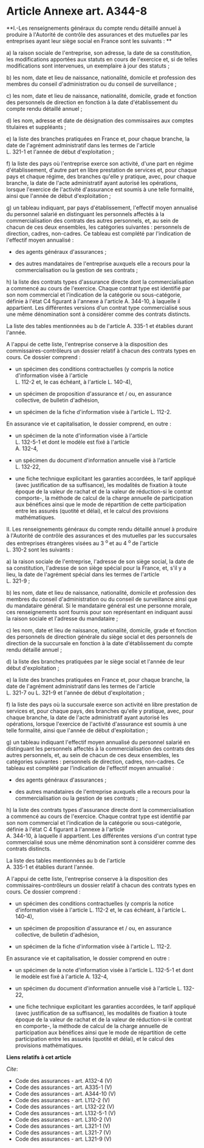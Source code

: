# Article Annexe art. A344-8

**I.-Les renseignements généraux du compte rendu détaillé annuel à produire à l'Autorité de contrôle des assurances et des
mutuelles par les entreprises ayant leur siège social en France sont les suivants : **

a) la raison sociale de l'entreprise, son adresse, la date de sa constitution, les modifications apportées aux statuts en
cours de l'exercice et, si de telles modifications sont intervenues, un exemplaire à jour des statuts ; 

b) les nom, date et lieu de naissance, nationalité, domicile et profession des membres du conseil d'administration ou du
conseil de surveillance ; 

c) les nom, date et lieu de naissance, nationalité, domicile, grade et fonction des personnels de direction en fonction à la
date d'établissement du compte rendu détaillé annuel ; 

d) les nom, adresse et date de désignation des commissaires aux comptes titulaires et suppléants ; 

e) la liste des branches pratiquées en France et, pour chaque branche, la date de l'agrément administratif dans les termes de
l'article  
L. 321-1 et l'année de début d'exploitation ; 

f) la liste des pays où l'entreprise exerce son activité, d'une part en régime d'établissement, d'autre part en libre
prestation de services et, pour chaque pays et chaque régime, des branches qu'elle y pratique, avec, pour chaque branche, la
date de l'acte administratif ayant autorisé les opérations, lorsque l'exercice de l'activité d'assurance est soumis à une
telle formalité, ainsi que l'année de début d'exploitation ; 

g) un tableau indiquant, par pays d'établissement, l'effectif moyen annualisé du personnel salarié en distinguant les
personnels affectés à la commercialisation des contrats des autres personnels, et, au sein de chacun de ces deux ensembles,
les catégories suivantes : personnels de direction, cadres, non-cadres. Ce tableau est complété par l'indication de
l'effectif moyen annualisé :

- des agents généraux d'assurances ;

- des autres mandataires de l'entreprise auxquels elle a recours pour la commercialisation ou la gestion de ses contrats ; 

h) la liste des contrats types d'assurance directe dont la commercialisation a commencé au cours de l'exercice. Chaque
contrat type est identifié par son nom commercial et l'indication de la catégorie ou sous-catégorie, définie à l'état C4
figurant à l'annexe à l'article  A. 344-10, à laquelle il appartient. Les différentes versions d'un contrat type
commercialisé sous une même dénomination sont à considérer comme des contrats distincts. 

La liste des tables mentionnées au b de l'article  A. 335-1 et établies durant l'année.

A l'appui de cette liste, l'entreprise conserve à la disposition des commissaires-contrôleurs un dossier relatif à chacun des
contrats types en cours. Ce dossier comprend :

- un spécimen des conditions contractuelles (y compris la notice d'information visée à l'article  
L. 112-2 et, le cas échéant, à l'article L. 140-4),

- un spécimen de proposition d'assurance et / ou, en assurance collective, de bulletin d'adhésion,

- un spécimen de la fiche d'information visée à l'article  L. 112-2. 

En assurance vie et capitalisation, le dossier comprend, en outre :

- un spécimen de la note d'information visée à l'article  
L. 132-5-1 et dont le modèle est fixé à l'article  
A. 132-4,

- un spécimen du document d'information annuelle visé à l'article  
L. 132-22,

- une fiche technique explicitant les garanties accordées, le tarif appliqué (avec justification de sa suffisance), les
modalités de fixation à toute époque de la valeur de rachat et de la valeur de réduction-si le contrat comporte-, la méthode
de calcul de la charge annuelle de participation aux bénéfices ainsi que le mode de répartition de cette participation entre
les assurés (quotité et délai), et le calcul des provisions mathématiques. 

II. Les renseignements généraux du compte rendu détaillé annuel à produire à l'Autorité de contrôle des assurances et des
mutuelles par les succursales des entreprises étrangères visées au 3 
  <sup>o </sup>et au 4 
  <sup>o </sup>de l'article  
L. 310-2 sont les suivants : 

a) la raison sociale de l'entreprise, l'adresse de son siège social, la date de sa constitution, l'adresse de son siège
spécial pour la France, et, s'il y a lieu, la date de l'agrément spécial dans les termes de l'article  
L. 321-9 ; 

b) les nom, date et lieu de naissance, nationalité, domicile et profession des membres du conseil d'administration ou du
conseil de surveillance ainsi que du mandataire général. Si le mandataire général est une personne morale, ces renseignements
sont fournis pour son représentant en indiquant aussi la raison sociale et l'adresse du mandataire ; 

c) les nom, date et lieu de naissance, nationalité, domicile, grade et fonction des personnels de direction générale du siège
social et des personnels de direction de la succursale en fonction à la date d'établissement du compte rendu détaillé
annuel ; 

d) la liste des branches pratiquées par le siège social et l'année de leur début d'exploitation ; 

e) la liste des branches pratiquées en France et, pour chaque branche, la date de l'agrément administratif dans les termes de
l'article  
L. 321-7 ou  L. 321-9 et l'année de début d'exploitation ; 

f) la liste des pays où la succursale exerce son activité en libre prestation de services et, pour chaque pays, des branches
qu'elle y pratique, avec, pour chaque branche, la date de l'acte administratif ayant autorisé les opérations, lorsque
l'exercice de l'activité d'assurance est soumis à une telle formalité, ainsi que l'année de début d'exploitation ; 

g) un tableau indiquant l'effectif moyen annualisé du personnel salarié en distinguant les personnels affectés à la
commercialisation des contrats des autres personnels, et, au sein de chacun de ces deux ensembles, les catégories suivantes :
personnels de direction, cadres, non-cadres. Ce tableau est complété par l'indication de l'effectif moyen annualisé :

- des agents généraux d'assurances ;

- des autres mandataires de l'entreprise auxquels elle a recours pour la commercialisation ou la gestion de ses contrats ; 

h) la liste des contrats types d'assurance directe dont la commercialisation a commencé au cours de l'exercice. Chaque
contrat type est identifié par son nom commercial et l'indication de la catégorie ou sous-catégorie, définie à l'état C 4
figurant à l'annexe à l'article  
A. 344-10, à laquelle il appartient. Les différentes versions d'un contrat type commercialisé sous une même dénomination sont
à considérer comme des contrats distincts. 

La liste des tables mentionnées au b de l'article  
A. 335-1 et établies durant l'année.

A l'appui de cette liste, l'entreprise conserve à la disposition des commissaires-contrôleurs un dossier relatif à chacun des
contrats types en cours. Ce dossier comprend :

- un spécimen des conditions contractuelles (y compris la notice d'information visée à l'article  L. 112-2 et, le cas
échéant, à l'article L. 140-4),

- un spécimen de proposition d'assurance et / ou, en assurance collective, de bulletin d'adhésion,

- un spécimen de la fiche d'information visée à l'article  L. 112-2. 

En assurance vie et capitalisation, le dossier comprend en outre :

- un spécimen de la note d'information visée à l'article  L. 132-5-1 et dont le modèle est fixé à l'article  A. 132-4,

- un spécimen du document d'information annuelle visé à l'article  L. 132-22,

- une fiche technique explicitant les garanties accordées, le tarif appliqué (avec justification de sa suffisance), les
modalités de fixation à toute époque de la valeur de rachat et de la valeur de réduction-si le contrat en comporte-, la
méthode de calcul de la charge annuelle de participation aux bénéfices ainsi que le mode de répartition de cette
participation entre les assurés (quotité et délai), et le calcul des provisions mathématiques.

**Liens relatifs à cet article**

_Cite_:

  - Code des assurances - art. A132-4 (V)
  - Code des assurances - art. A335-1 (V)
  - Code des assurances - art. A344-10 (V)
  - Code des assurances - art. L112-2 (V)
  - Code des assurances - art. L132-22 (V)
  - Code des assurances - art. L132-5-1 (V)
  - Code des assurances - art. L310-2 (V)
  - Code des assurances - art. L321-1 (V)
  - Code des assurances - art. L321-7 (V)
  - Code des assurances - art. L321-9 (V)
